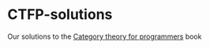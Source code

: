 # CTFP-solutions

Our solutions to the [Category theory for programmers](https://github.com/hmemcpy/milewski-ctfp-pdf) book